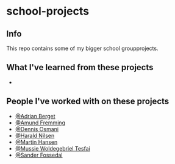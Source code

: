 # school-projects

## Info
This repo contains some of my bigger school groupprojects.

## What I've learned from these projects

- 

## People I've worked with on these projects

- [@Adrian Berget](https://github.com/ab596213)
- [@Amund Fremming](https://github.com/Amund-Fremming)
- [@Dennis Osmani](https://www.github.com/DennisOsmani)
- [@Harald Nilsen](https://github.com/haraldnilsen)
- [@Martin Hansen](https://github.com/h600848)
- [@Mussie Woldegebriel Tesfai](https://github.com/h147023)
- [@Sander Fossedal](https://github.com/h600873)
